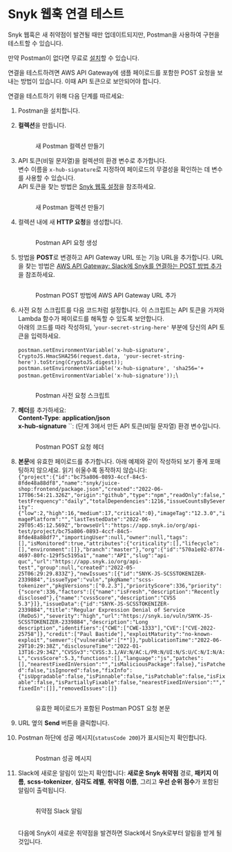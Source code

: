 # Snyk 웹훅 연결 테스트

Snyk 웹훅은 새 취약점이 발견될 때만 업데이트되지만, Postman을 사용하여 구현을 테스트할 수 있습니다.

만약 Postman이 없다면 무료로 [설치](https://www.postman.com/downloads/)할 수 있습니다.

연결을 테스트하려면 AWS API Gateway에 샘플 페이로드를 포함한 POST 요청을 보내는 방법이 있습니다. 이때 API 토큰으로 보안되어야 합니다.

연결을 테스트하기 위해 다음 단계를 따르세요:

1. Postman을 설치합니다.
2.  **컬렉션**을 만듭니다.

    <figure><img src="https://lh3.googleusercontent.com/j7ab9JGG5IAmqb6xuA7AjwPcF6cmUIhIzrn6p1f7CUQTkwQqHm7P5fVHxDx8I6tysjM93uqu5whBFq_qI1Q5h5y_KK0uR3Hv--uYhcDXJehU5ZCc68Fvdv79S8z7yqCp0CNbLYXOaxwc9cTR0ueQ9lYuydCDhyJmpA5TGNJ08wexCGIpeDMX0fO4Tw" alt=""><figcaption><p>새 Postman 컬렉션 만들기</p></figcaption></figure>
3.  API 토큰(비밀 문자열)을 컬렉션의 환경 변수로 추가합니다.\
    변수 이름을 `x-hub-signature`로 지정하여 페이로드의 무결성을 확인하는 데 변수를 사용할 수 있습니다.\
    API 토큰을 찾는 방법은 [Snyk 웹훅 설정](set-up-the-snyk-webhook.md)을 참조하세요.

    <figure><img src="https://lh5.googleusercontent.com/QiPKevkpzyOwSscKxGu9BbzhbfU53bCQKF7y5CaXaImlQFA2VQKuwW5I2TSeKCis1fTDYkyJHaBa8koNDZ1izAHTE1fPWUo2S9bLETght4jPaaKujS8TZKyjOLpk4lUMyeBdSvg5wJvQ553VgK-p_eBJdDyM1St6pXadh9FaVdElZRFh14WBEMLGZA" alt=""><figcaption><p>새 Postman 컬렉션 만들기</p></figcaption></figure>
4.  컬렉션 내에 새 **HTTP 요청**을 생성합니다.

    <figure><img src="https://lh3.googleusercontent.com/j7ab9JGG5IAmqb6xuA7AjwPcF6cmUIhIzrn6p1f7CUQTkwQqHm7P5fVHxDx8I6tysjM93uqu5whBFq_qI1Q5h5y_KK0uR3Hv--uYhcDXJehU5ZCc68Fvdv79S8z7yqCp0CNbLYXOaxwc9cTR0ueQ9lYuydCDhyJmpA5TGNJ08wexCGIpeDMX0fO4Tw" alt=""><figcaption><p>Postman API 요청 생성</p></figcaption></figure>
5.  방법을 **POST**로 변경하고 API Gateway URL 또는 기능 URL을 추가합니다. URL을 찾는 방법은 [AWS API Gateway: Slack에 Snyk를 연결하는 POST 방법 추가](aws-lambda-setup-set-up-the-trigger/with-api-gateway/aws-api-gateway-add-the-post-method-to-connect-snyk-to-slack.md)을 참조하세요.

    <figure><img src="https://lh4.googleusercontent.com/5QxR-05QtK6FNpoyuPW06L_vyVAl6cCxMnph7euIKafc-YyGIgjaiA74KSNO93uTMGFGxNQnzwyfiZ5Oi3e1y0GA0P2INodvIbamhe6lpwwf1Kc7bCajYUPG0RcfedUOKMqI0l4mmuq1jECRHUiUtnsel7PiBxiIvddcCnplxwVDY9r0FDcYNKZPag" alt=""><figcaption><p>Postman POST 방법에 AWS API Gateway URL 추가</p></figcaption></figure>
6.  사전 요청 스크립트를 다음 코드처럼 설정합니다. 이 스크립트는 API 토큰을 가져와 Lambda 함수가 페이로드를 해독할 수 있도록 보안합니다.\
    아래의 코드를 따라 작성하되, '`your-secret-string-here'` 부분에 당신의 API 토큰을 입력하세요.\
    \
    `postman.setEnvironmentVariable('x-hub-signature', CryptoJS.HmacSHA256(request.data, 'your-secret-string-here').toString(CryptoJS.digest)); postman.setEnvironmentVariable('x-hub-signature', 'sha256='+ postman.getEnvironmentVariable('x-hub-signature'));`\\

    <figure><img src="https://lh4.googleusercontent.com/imlrHdNQOJQVExPXvHiwNSR0zerKrR4qUJKeeXmJsfW-UTarEZtB9S3uW5K0xY4EarI5zft8PqUKEE5AS3TPWIWE5hTMNrLA5iCmv8f9Nv5onoTzPRsS8lXUTOQt4Fl-SFyFMvyTfLs3FBhcu_PCwjfB0zLvFXqGPFjYPw3b6ctorVVZ3YsVMQeVpg" alt=""><figcaption><p>Postman 사전 요청 스크립트</p></figcaption></figure>
7.  **헤더**를 추가하세요:\
    **Content-Type**: **application/json**\
    **x-hub-signature** \`\`: (단계 3에서 만든 API 토큰(비밀 문자열) 환경 변수입니다.

    <figure><img src="https://lh5.googleusercontent.com/SLs1bStNsB5yEBMRpie_PseTXwZuj5qYp_w5CIboLgNcrAJks87wVzoJuwI0TVa71kbXSS-k0zHbrEVSXaKp3j33S3Jn3Fy5dH21Yla8iNqFFSFqHQDf6ArhjbxUheFAaZbPFYoLuyhxoHlsKDNJkdoSk2L7v0vDGUrN4_-Bcf7S91PgvvT6wtZt9w" alt=""><figcaption><p>Postman POST 요청 헤더</p></figcaption></figure>
8.  **본문**에 유효한 페이로드를 추가합니다. 아래 예제와 같이 작성하되 보기 좋게 포매팅하지 않으세요. 읽기 쉬울수록 동작하지 않습니다:\
    `{"project":{"id":"bc75a806-0893-4ccf-84c5-8fde48a88df8","name":"snyk/juice-shop:frontend/package.json","created":"2022-06-17T06:54:21.326Z","origin":"github","type":"npm","readOnly":false,"testFrequency":"daily","totalDependencies":1216,"issueCountsBySeverity":{"low":2,"high":16,"medium":17,"critical":0},"imageTag":"12.3.0","imagePlatform":"","lastTestedDate":"2022-06-29T05:45:12.569Z","browseUrl":"https://app.snyk.io/org/api-test/project/bc75a806-0893-4ccf-84c5-8fde48a88df7","importingUser":null,"owner":null,"tags":[],"isMonitored":true,"attributes":{"criticality":[],"lifecycle":[],"environment":[]},"branch":"master"},"org":{"id":"570a1e02-8774-4697-80fc-129f5c5195a1","name":"API","slug":"api-quc","url":"https://app.snyk.io/org/api-test","group":null,"created":"2022-05-25T06:29:29.833Z"},"newIssues":[{"id":"SNYK-JS-SCSSTOKENIZER-2339884","issueType":"vuln","pkgName":"scss-tokenizer","pkgVersions":["0.2.3"],"priorityScore":336,"priority":{"score":336,"factors":[{"name":"isFresh","description":"Recently disclosed"},{"name":"cvssScore","description":"CVSS 5.3"}]},"issueData":{"id":"SNYK-JS-SCSSTOKENIZER-2339884","title":"Regular Expression Denial of Service (ReDoS)","severity":"high","url":"https://snyk.io/vuln/SNYK-JS-SCSSTOKENIZER-2339884","description":"Long description","identifiers":{"CWE":["CWE-1333"],"CVE":["CVE-2022-25758"]},"credit":["Paul Bastide"],"exploitMaturity":"no-known-exploit","semver":{"vulnerable":["*"]},"publicationTime":"2022-06-29T10:29:38Z","disclosureTime":"2022-01-13T16:29:34Z","CVSSv3":"CVSS:3.1/AV:N/AC:L/PR:N/UI:N/S:U/C:N/I:N/A:L","cvssScore":5.3,"functions":[],"language":"js","patches":[],"nearestFixedInVersion":"","isMaliciousPackage":false},"isPatched":false,"isIgnored":false,"fixInfo":{"isUpgradable":false,"isPinnable":false,"isPatchable":false,"isFixable":false,"isPartiallyFixable":false,"nearestFixedInVersion":"","fixedIn":[]],"removedIssues":[]}`

    <figure><img src="https://lh6.googleusercontent.com/vi_Mt44ag0EzWi9bn9ruwnzBcF-cYxGqajF-F6jQF2nwJEEvNa6KW45ZgszlekP17zLQwRH-z9iar-oTvkOKXdAWEb-ewCJVujrj-pzkHlKftd4Y1GmPyaguELBtbKP-m3RLAN9-R6PxzO1psWDY_KoW7iHwLc3oQax7gcQArwMtf2oxSlmvHUxzWA" alt=""><figcaption><p>유효한 페이로드가 포함된 Postman POST 요청 본문</p></figcaption></figure>
9. URL 옆의 **Send** 버튼을 클릭합니다.
10. Postman 하단에 성공 메시지(`statusCode 200`)가 표시되는지 확인합니다.

    <figure><img src="https://lh4.googleusercontent.com/YHelnzIIPgeL7ZkbVOy67hMiaVe6_lz3VvFjhNg8vkeRm4EtevSypMR_PsSRCfzkZcob76KSSgdvrPoqhVwEBL8FwT2LXiIn9u9hv5-bVrF_zh7sK3lB0rJM3lBmqc5w6miUx7hD7ROlLrXROIbAgUWWqCnYpvZ6C8TJcKI_kSTYG5LMaYg2lRm3RA" alt=""><figcaption><p>Postman 성공 메시지</p></figcaption></figure>
11. Slack에 새로운 알림이 있는지 확인합니다: **새로운 Snyk 취약점** 경로, **패키지 이름**, **scss-tokenizer**, **심각도 레벨**, **취약점 이름**, 그리고 **우선 순위 점수**가 포함된 알림이 출력됩니다.

    <figure><img src="https://lh5.googleusercontent.com/1nvqWOgUaA6P6kc7MTObqXxfEXrFaP1DKXqHKy7wQhPxpWIA9HyMHV7dwOHd2HGQiJuL9rwn9aVQlhvlg-rBcHTggXh6nhRWB8T7PAtfM4S73bTL1ytUK3ZaKtzbCnofDUg9ER22zcMI84PXv1byQnN9BUToJk49qiOcq6627VLFlDvUBrXpL1Atjg" alt=""><figcaption><p>취약점 Slack 알림<br><br></p></figcaption></figure>

    다음에 Snyk이 새로운 취약점을 발견하면 Slack에서 Snyk로부터 알림을 받게 될 것입니다.
